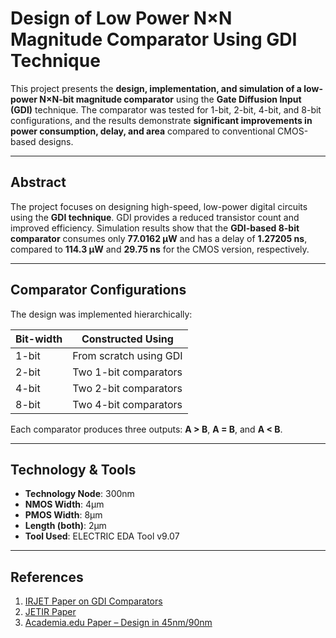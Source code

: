 # Design of Low Power N×N Magnitude Comparator Using GDI Technique

This project presents the **design, implementation, and simulation of a low-power N×N-bit magnitude comparator** using the **Gate Diffusion Input (GDI)** technique. The comparator was tested for 1-bit, 2-bit, 4-bit, and 8-bit configurations, and the results demonstrate **significant improvements in power consumption, delay, and area** compared to conventional CMOS-based designs.

---

## Abstract

The project focuses on designing high-speed, low-power digital circuits using the **GDI technique**. GDI provides a reduced transistor count and improved efficiency. Simulation results show that the **GDI-based 8-bit comparator** consumes only **77.0162 µW** and has a delay of **1.27205 ns**, compared to **114.3 µW** and **29.75 ns** for the CMOS version, respectively.

---

## Comparator Configurations

The design was implemented hierarchically:

| Bit-width | Constructed Using         |
|-----------|---------------------------|
| 1-bit     | From scratch using GDI    |
| 2-bit     | Two 1-bit comparators     |
| 4-bit     | Two 2-bit comparators     |
| 8-bit     | Two 4-bit comparators     |

Each comparator produces three outputs: **A > B**, **A = B**, and **A < B**.

---

## Technology & Tools

- **Technology Node**: 300nm
- **NMOS Width**: 4μm  
- **PMOS Width**: 8μm  
- **Length (both)**: 2μm
- **Tool Used**: ELECTRIC EDA Tool v9.07
  
---

## References

1. [IRJET Paper on GDI Comparators](https://www.irjet.net/archives/V6/i7/IRJET-V6I7509.pdf)  
2. [JETIR Paper](https://www.jetir.org/papers/JETIR1903917.pdf)  
3. [Academia.edu Paper – Design in 45nm/90nm](https://www.academia.edu/25840062/...)  
